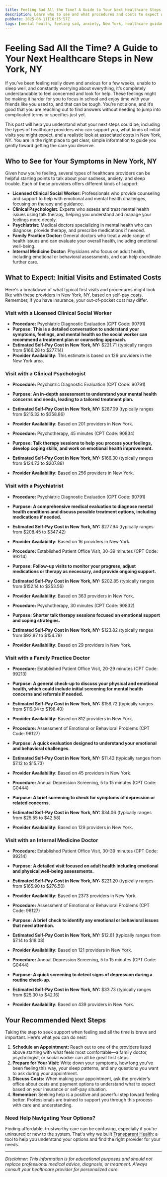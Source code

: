 ```yaml
---
title: Feeling Sad All the Time? A Guide to Your Next Healthcare Steps in New York, NY  
description: Learn who to see and what procedures and costs to expect when feeling sad consistently in New York, NY.  
pubDate: 2025-06-11T16:15:57Z
tags: [mental health, feeling sad, anxiety, New York, healthcare guidance, therapy costs, medical evaluation]  
---
```


# Feeling Sad All the Time? A Guide to Your Next Healthcare Steps in New York, NY

If you’ve been feeling really down and anxious for a few weeks, unable to sleep well, and constantly worrying about everything, it’s completely understandable to feel concerned and look for help. These feelings might be making it harder for you to focus in school and enjoy time with your friends like you used to, and that can be tough. You’re not alone, and it’s good that you are reaching out to find answers without needing to jump into complicated terms or specifics just yet.

This post will help you understand what your next steps could be, including the types of healthcare providers who can support you, what kinds of initial visits you might expect, and a realistic look at associated costs in New York, NY. You are in the right place to get clear, simple information to guide you gently toward getting the care you deserve.

## Who to See for Your Symptoms in New York, NY

Given how you’re feeling, several types of healthcare providers can be helpful starting points to talk about your sadness, anxiety, and sleep trouble. Each of these providers offers different kinds of support:

- **Licensed Clinical Social Worker:** Professionals who provide counseling and support to help with emotional and mental health challenges, focusing on therapy and guidance.
- **Clinical Psychologist:** Experts who assess and treat mental health issues using talk therapy, helping you understand and manage your feelings more deeply.
- **Psychiatrist:** Medical doctors specializing in mental health who can diagnose, provide therapy, and prescribe medications if needed.
- **Family Practice Doctor:** General doctors who treat a wide range of health issues and can evaluate your overall health, including emotional well-being.
- **Internal Medicine Doctor:** Physicians who focus on adult health, including emotional or behavioral assessments, and can help coordinate further care.

## What to Expect: Initial Visits and Estimated Costs

Here's a breakdown of what typical first visits and procedures might look like with these providers in New York, NY, based on self-pay costs. Remember, if you have insurance, your out-of-pocket cost may differ.

### Visit with a Licensed Clinical Social Worker

- **Procedure:** Psychiatric Diagnostic Evaluation (CPT Code: 90791)  
- **Purpose:** **This is a detailed conversation to understand your symptoms, feelings, and mental health so the social worker can recommend a treatment plan or counseling approach.**  
- **Estimated Self-Pay Cost in New York, NY:** $221.71 (typically ranges from $166.28 to $277.14)  
- **Provider Availability:** This estimate is based on 129 providers in the New York area.

### Visit with a Clinical Psychologist

- **Procedure:** Psychiatric Diagnostic Evaluation (CPT Code: 90791)  
- **Purpose:** **An in-depth assessment to understand your mental health concerns and needs, leading to a tailored treatment plan.**  
- **Estimated Self-Pay Cost in New York, NY:** $287.09 (typically ranges from $215.32 to $358.86)  
- **Provider Availability:** Based on 201 providers in New York.  

- **Procedure:** Psychotherapy, 45 minutes (CPT Code: 90834)  
- **Purpose:** **Talk therapy sessions to help you process your feelings, develop coping skills, and work on emotional health improvement.**  
- **Estimated Self-Pay Cost in New York, NY:** $166.30 (typically ranges from $124.73 to $207.88)  
- **Provider Availability:** Based on 256 providers in New York.

### Visit with a Psychiatrist

- **Procedure:** Psychiatric Diagnostic Evaluation (CPT Code: 90791)  
- **Purpose:** **A comprehensive medical evaluation to diagnose mental health conditions and discuss possible treatment options, including medications if needed.**  
- **Estimated Self-Pay Cost in New York, NY:** $277.94 (typically ranges from $208.45 to $347.42)  
- **Provider Availability:** Based on 16 providers in New York.  

- **Procedure:** Established Patient Office Visit, 30-39 minutes (CPT Code: 99214)  
- **Purpose:** **Follow-up visits to monitor your progress, adjust medications or therapy as necessary, and provide ongoing support.**  
- **Estimated Self-Pay Cost in New York, NY:** $202.85 (typically ranges from $152.14 to $253.56)  
- **Provider Availability:** Based on 363 providers in New York.  

- **Procedure:** Psychotherapy, 30 minutes (CPT Code: 90832)  
- **Purpose:** **Shorter talk therapy sessions focused on emotional support and coping strategies.**  
- **Estimated Self-Pay Cost in New York, NY:** $123.82 (typically ranges from $92.87 to $154.78)  
- **Provider Availability:** Based on 29 providers in New York.

### Visit with a Family Practice Doctor

- **Procedure:** Established Patient Office Visit, 20-29 minutes (CPT Code: 99213)  
- **Purpose:** **A general check-up to discuss your physical and emotional health, which could include initial screening for mental health concerns and referrals if needed.**  
- **Estimated Self-Pay Cost in New York, NY:** $158.72 (typically ranges from $119.04 to $198.40)  
- **Provider Availability:** Based on 812 providers in New York.  

- **Procedure:** Assessment of Emotional or Behavioral Problems (CPT Code: 96127)  
- **Purpose:** **A quick evaluation designed to understand your emotional and behavioral challenges.**  
- **Estimated Self-Pay Cost in New York, NY:** $11.42 (typically ranges from $7.12 to $15.73)  
- **Provider Availability:** Based on 45 providers in New York.  

- **Procedure:** Annual Depression Screening, 5 to 15 minutes (CPT Code: G0444)  
- **Purpose:** **A brief screening to check for symptoms of depression or related concerns.**  
- **Estimated Self-Pay Cost in New York, NY:** $34.06 (typically ranges from $25.55 to $42.58)  
- **Provider Availability:** Based on 129 providers in New York.

### Visit with an Internal Medicine Doctor

- **Procedure:** Established Patient Office Visit, 30-39 minutes (CPT Code: 99214)  
- **Purpose:** **A detailed visit focused on adult health including emotional and physical well-being assessments.**  
- **Estimated Self-Pay Cost in New York, NY:** $221.20 (typically ranges from $165.90 to $276.50)  
- **Provider Availability:** Based on 2373 providers in New York.  

- **Procedure:** Assessment of Emotional or Behavioral Problems (CPT Code: 96127)  
- **Purpose:** **A brief check to identify any emotional or behavioral issues that need attention.**  
- **Estimated Self-Pay Cost in New York, NY:** $12.61 (typically ranges from $7.14 to $18.08)  
- **Provider Availability:** Based on 121 providers in New York.  

- **Procedure:** Annual Depression Screening, 5 to 15 minutes (CPT Code: G0444)  
- **Purpose:** **A quick screening to detect signs of depression during a routine check-up.**  
- **Estimated Self-Pay Cost in New York, NY:** $33.73 (typically ranges from $25.30 to $42.16)  
- **Provider Availability:** Based on 439 providers in New York.

## Your Recommended Next Steps

Taking the step to seek support when feeling sad all the time is brave and important. Here’s what you can do next:

1. **Schedule an Appointment:** Reach out to one of the providers listed above starting with what feels most comfortable—a family doctor, psychologist, or social worker can all be great first steps.
2. **Prepare for Your Visit:** Write down your symptoms, how long you’ve been feeling this way, your sleep patterns, and any questions you want to ask during your appointment.
3. **Discuss Costs:** When making your appointment, ask the provider’s office about costs and payment options to understand what to expect based on your insurance or self-pay situation.
4. **Remember:** Seeking help is a positive and powerful step toward feeling better. Professionals are trained to support you through this process with care and understanding.

### Need Help Navigating Your Options?

Finding affordable, trustworthy care can be confusing, especially if you're uninsured or new to the system. That's why we built [Transparent Health](https://transparenthealth.ai): a tool to help you understand your options and find the right provider for your needs. 

---

*Disclaimer: This information is for educational purposes and should not replace professional medical advice, diagnosis, or treatment. Always consult your healthcare provider for personalized care.*